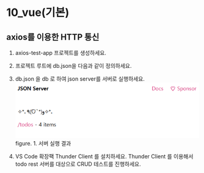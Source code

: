 # 10_vue(기본)
## axios를 이용한 HTTP 통신

1. axios-test-app 프로젝트를 생성하세요.
2. 프로젝트 루트에 db.json을 다음과 같이 정의하세요.
3. db.json 을 db 로 하여 json server를 서버로 실행하세요.
![helloJSON](./helloJSON.png)
figure. 1. 서버 실행 결과

5. VS Code 확장팩 Thunder Client 를 설치하세요. Thunder Client 를 이용해서 todo rest 서버를 대상으로 CRUD 테스트를 진행하세요.
